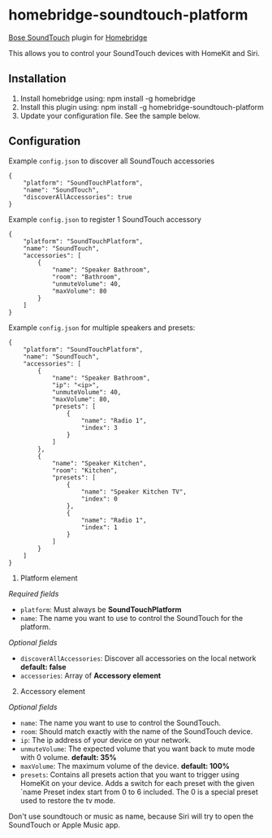 # homebridge-soundtouch-platform

[Bose SoundTouch](https://www.bose.com/soundtouch-systems.html) plugin for [Homebridge](https://github.com/nfarina/homebridge)

This allows you to control your SoundTouch devices with HomeKit and Siri.

## Installation
1. Install homebridge using: npm install -g homebridge
2. Install this plugin using: npm install -g homebridge-soundtouch-platform
3. Update your configuration file. See the sample below.

## Configuration
Example `config.json` to discover all SoundTouch accessories

```
{
    "platform": "SoundTouchPlatform",
    "name": "SoundTouch",
    "discoverAllAccessories": true
}
```

Example `config.json` to register 1 SoundTouch accessory

```
{
    "platform": "SoundTouchPlatform",
    "name": "SoundTouch",
    "accessories": [
        {
            "name": "Speaker Bathroom",
            "room": "Bathroom",
            "unmuteVolume": 40,
            "maxVolume": 80
        }
    ]
}
```

Example `config.json` for multiple speakers and presets:

```
{
    "platform": "SoundTouchPlatform",
    "name": "SoundTouch",
    "accessories": [
        {
            "name": "Speaker Bathroom",
            "ip": "<ip>",
            "unmuteVolume": 40,
            "maxVolume": 80,
            "presets": [
                {
                    "name": "Radio 1",
                    "index": 3
                }
            ]
        },
        {
            "name": "Speaker Kitchen",
            "room": "Kitchen",
            "presets": [
                {
                    "name": "Speaker Kitchen TV",
                    "index": 0
                },
                {
                    "name": "Radio 1",
                    "index": 1
                }
            ]
        }
    ]
}
```

1) Platform element

*Required fields*
* `platform`: Must always be **SoundTouchPlatform** 
* `name`: The name you want to use to control the SoundTouch for the platform.

*Optional fields*
* `discoverAllAccessories`: Discover all accessories on the local network **default: false**  
* `accessories`: Array of **Accessory element**

2) Accessory element

*Optional fields*
* `name`: The name you want to use to control the SoundTouch.
* `room`: Should match exactly with the name of the SoundTouch device.
* `ip`: The ip address of your device on your network.
* `unmuteVolume`: The expected volume that you want back to mute mode with 0 volume. **default: 35%**
* `maxVolume`: The maximum volume of the device. **default: 100%**
* `presets`: Contains all presets action that you want to trigger using HomeKit on your device. Adds a switch for each preset with the given `name
 Preset index start from 0 to 6 included. The 0 is a special preset used to restore the tv mode. 

Don't use soundtouch or music as name, because Siri will try to open the SoundTouch or Apple Music app.